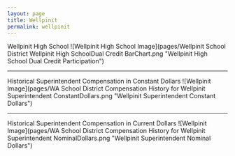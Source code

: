 ```yaml
---
layout: page
title: Wellpinit
permalink: wellpinit
---
```



Wellpinit High School
![Wellpinit High School Image](pages/Wellpinit School District Wellpinit High SchoolDual Credit BarChart.png "Wellpinit High School Dual Credit Participation")

___

Historical Superintendent Compensation in Constant Dollars
![Wellpinit Image](pages/WA School District Compensation History for Wellpinit Superintendent ConstantDollars.png "Wellpinit Superintendent Constant Dollars")

___

Historical Superintendent Compensation in Current Dollars
![Wellpinit Image](pages/WA School District Compensation History for Wellpinit Superintendent NominalDollars.png "Wellpinit Superintendent Nominal Dollars")